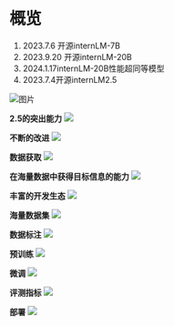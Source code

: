 
# 概览
1. 2023.7.6 开源internLM-7B
2. 2023.9.20 开源internLM-20B
3. 2024.1.17internLM-20B性能超同等模型
4. 2023.7.4开源internLM2.5




![图片](./img/timeline.png)

**2.5的突出能力**
![](./img/overview.png)



**不断的改进**
![](./img/evolution.png)


**数据获取**
![](./img/date_get.png)


**在海量数据中获得目标信息的能力**
![](./img/extract_info.png)


**丰富的开发生态**
![](./img/chain.png)


**海量数据集**
![](./img/richDate.png)

**数据标注**
![](./img/label.png)


**预训练**
![](./img/pretrain.png)


**微调**
![](./img/finetune.png)




**评测指标**
![](./img/benchmark.png)



**部署**
![](./img/deploy.png)